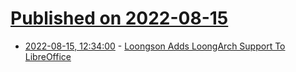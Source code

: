 # [Published on 2022-08-15](index.md)

* [2022-08-15, 12:34:00](https://soylentnews.org/article.pl?sid=22/08/14/044222&from=rss) - [Loongson Adds LoongArch Support To LibreOffice](https://soylentnews.org/article.pl?sid=22/08/14/044222&from=rss)
